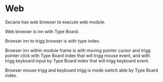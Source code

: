 # Web

Secane has web browser to execute web module.

Web browser is inn with Type Board.

Browser inn to trigg browser is with type index.

Browser inn within module frame is with moving pointer cursor and
trigg pointer click with Type Board index that will trigg mouse event, 
and with trigg keyboard input by Type Board index that will trigg
keyboard event.

Browser mouse trigg and keyboard trigg is mode switch able by Type Board index.